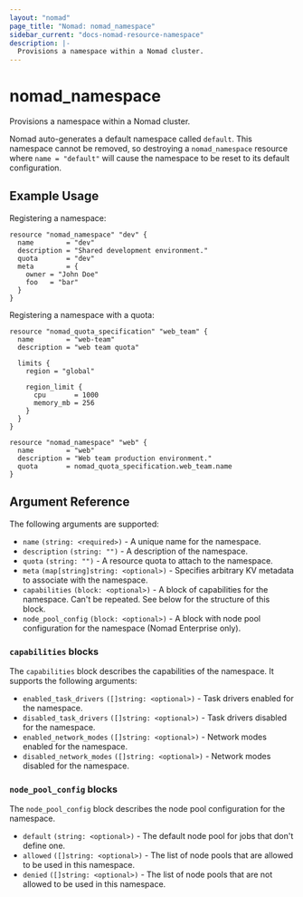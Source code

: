 ```yaml
---
layout: "nomad"
page_title: "Nomad: nomad_namespace"
sidebar_current: "docs-nomad-resource-namespace"
description: |-
  Provisions a namespace within a Nomad cluster.
---
```


# nomad_namespace

Provisions a namespace within a Nomad cluster.

Nomad auto-generates a default namespace called `default`. This namespace
cannot be removed, so destroying a `nomad_namespace` resource where
`name = "default"` will cause the namespace to be reset to its default
configuration.

## Example Usage

Registering a namespace:

```hcl
resource "nomad_namespace" "dev" {
  name        = "dev"
  description = "Shared development environment."
  quota       = "dev"
  meta        = {
    owner = "John Doe"
    foo   = "bar"
  }
}
```

Registering a namespace with a quota:

```hcl
resource "nomad_quota_specification" "web_team" {
  name        = "web-team"
  description = "web team quota"

  limits {
    region = "global"

    region_limit {
      cpu       = 1000
      memory_mb = 256
    }
  }
}

resource "nomad_namespace" "web" {
  name        = "web"
  description = "Web team production environment."
  quota       = nomad_quota_specification.web_team.name
}
```

## Argument Reference

The following arguments are supported:

- `name` `(string: <required>)` - A unique name for the namespace.
- `description` `(string: "")` - A description of the namespace.
- `quota` `(string: "")` - A resource quota to attach to the namespace.
- `meta` `(map[string]string: <optional>)` -  Specifies arbitrary KV metadata to associate with the namespace.
- `capabilities` `(block: <optional>)` - A block of capabilities for the namespace. Can't
  be repeated. See below for the structure of this block.
- `node_pool_config` `(block: <optional>)` - A block with node pool configuration for the namespace (Nomad Enterprise only).


### `capabilities` blocks

The `capabilities` block describes the capabilities of the namespace. It supports
the following arguments:

- `enabled_task_drivers` `([]string: <optional>)` - Task drivers enabled for the namespace.
- `disabled_task_drivers` `([]string: <optional>)` - Task drivers disabled for the namespace.
- `enabled_network_modes` `([]string: <optional>)` - Network modes enabled for the namespace.
- `disabled_network_modes` `([]string: <optional>)` - Network modes disabled for the namespace.

### `node_pool_config` blocks

The `node_pool_config` block describes the node pool configuration for the
namespace.

- `default` `(string: <optional>)` - The default node pool for jobs that don't define one.
- `allowed` `([]string: <optional>)` - The list of node pools that are allowed to be used in this namespace.
- `denied` `([]string: <optional>)` - The list of node pools that are not allowed to be used in this namespace.

